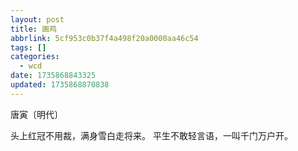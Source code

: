```yaml
---
layout: post
title: 画鸡
abbrlink: 5cf953c0b37f4a498f20a0000aa46c54
tags: []
categories:
  - wcd
date: 1735868843325
updated: 1735868870838
---
```


唐寅〔明代〕

头上红冠不用裁，满身雪白走将来。
平生不敢轻言语，一叫千门万户开。
